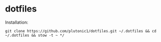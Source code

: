 # dotfiles

Installation:

```shell
git clone https://github.com/plutonic1/dotfiles.git ~/.dotfiles && cd ~/.dotfiles && stow -t ~ */
```
